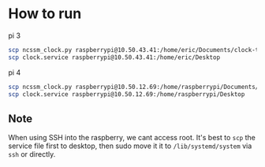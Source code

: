 # How to run

pi 3
```bash
scp ncssm_clock.py raspberrypi@10.50.43.41:/home/eric/Documents/clock-tower
scp clock.service raspberrypi@10.50.43.41:/home/eric/Desktop
```

pi 4
```bash
scp ncssm_clock.py raspberrypi@10.50.12.69:/home/raspberrypi/Documents/clock-tower
scp clock.service raspberrypi@10.50.12.69:/home/raspberrypi/Desktop
```

## Note
When using SSH into the raspberry, we cant access root. It's best to `scp` the service file first to desktop, then sudo move it it to `/lib/systemd/system` via `ssh` or directly.